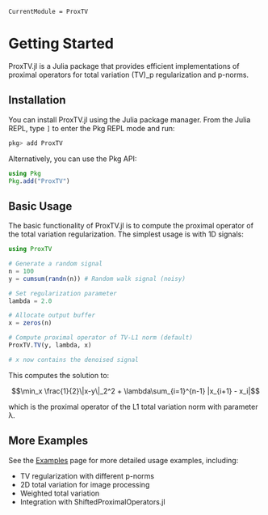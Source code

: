 ```@meta
CurrentModule = ProxTV
```

# Getting Started

ProxTV.jl is a Julia package that provides efficient implementations of proximal operators for total variation (TV)_p regularization and p-norms.

## Installation

You can install ProxTV.jl using the Julia package manager. From the Julia REPL, type `]` to enter the Pkg REPL mode and run:

```julia
pkg> add ProxTV
```

Alternatively, you can use the Pkg API:

```julia
using Pkg
Pkg.add("ProxTV")
```

## Basic Usage

The basic functionality of ProxTV.jl is to compute the proximal operator of the total variation regularization. The simplest usage is with 1D signals:

```julia
using ProxTV

# Generate a random signal
n = 100
y = cumsum(randn(n)) # Random walk signal (noisy)

# Set regularization parameter
lambda = 2.0

# Allocate output buffer
x = zeros(n)

# Compute proximal operator of TV-L1 norm (default)
ProxTV.TV(y, lambda, x)

# x now contains the denoised signal
```

This computes the solution to:

$$\min_x \frac{1}{2}\|x-y\|_2^2 + \lambda\sum_{i=1}^{n-1} |x_{i+1} - x_i|$$

which is the proximal operator of the L1 total variation norm with parameter λ.

## More Examples

See the [Examples](10-examples.md) page for more detailed usage examples, including:

- TV regularization with different p-norms
- 2D total variation for image processing
- Weighted total variation
- Integration with ShiftedProximalOperators.jl
